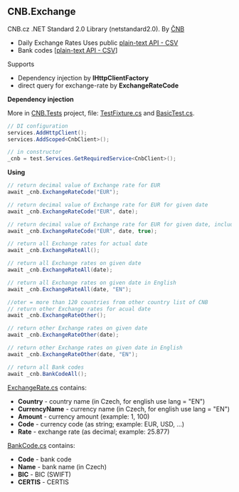 ## CNB.Exchange

CNB.cz .NET Standard 2.0 Library (netstandard2.0). By [ČNB](https://www.cnb.cz) 
- Daily Exchange Rates Uses public [plain-text API - CSV](https://www.cnb.cz/cs/financni_trhy/devizovy_trh/kurzy_devizoveho_trhu/denni_kurz.txt)
- Bank codes [[plain-text API - CSV](https://www.cnb.cz/cs/platebni-styk/.galleries/ucty_kody_bank/download/kody_bank_CR.csv)]

Supports
- Dependency injection by **IHttpClientFactory**
- direct query for exchange-rate by **ExchangeRateCode** 

**Dependency injection**

More in [CNB.Tests](/src/CNB.Tests) project, file: [TestFixture.cs](/src/CNB.Tests/TestFixture.cs) and [BasicTest.cs](/src/CNB.Tests/BasicTest.cs).
```c#
// DI configuration
services.AddHttpClient();
services.AddScoped<CnbClient>();

// in constructor
_cnb = test.Services.GetRequiredService<CnbClient>();
```

**Using**
```c#
// return decimal value of Exchange rate for EUR
await _cnb.ExchangeRateCode("EUR");

// return decimal value of Exchange rate for EUR for given date
await _cnb.ExchangeRateCode("EUR", date);

// return decimal value of Exchange rate for EUR for given date, include other countries in search
await _cnb.ExchangeRateCode("EUR", date, true);

// return all Exchange rates for actual date
await _cnb.ExchangeRateAll();

// return all Exchange rates on given date
await _cnb.ExchangeRateAll(date);

// return all Exchange rates on given date in English
await _cnb.ExchangeRateAll(date, "EN");

//oter = more than 120 countries from other country list of CNB
// return other Exchange rates for acual date
await _cnb.ExchangeRateOther();

// return other Exchange rates on given date
await _cnb.ExchangeRateOther(date);

// return other Exchange rates on given date in English
await _cnb.ExchangeRateOther(date, "EN");

// return all Bank codes
await _cnb.BankCodeAll();
```

[ExchangeRate.cs](/src/CNB/DO/ExchangeRate.cs) contains:
- **Country** - country name (in Czech, for english use lang = "EN")
- **CurrencyName** - currency name (in Czech, for english use lang = "EN")
- **Amount** - currency amount (example: 1, 100)
- **Code** - currency code (as string; example: EUR, USD, ...)
- **Rate** - exchange rate (as decimal; example: 25.877)


[BankCode.cs](/src/CNB/DO/BankCode.cs) contains:
- **Code** - bank code
- **Name** - bank name (in Czech)
- **BIC** - BIC (SWIFT)
- **CERTIS** - CERTIS

